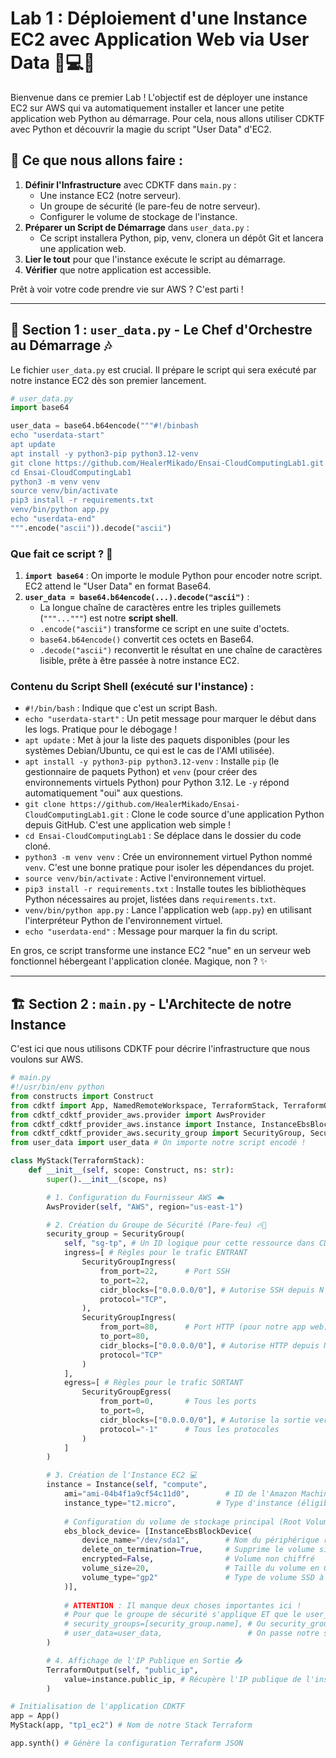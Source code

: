 # Lab 1 : Déploiement d'une Instance EC2 avec Application Web via User Data 🚀💻🐍

Bienvenue dans ce premier Lab ! L'objectif est de déployer une instance EC2 sur AWS qui va automatiquement installer et lancer une petite application web Python au démarrage. Pour cela, nous allons utiliser CDKTF avec Python et découvrir la magie du script "User Data" d'EC2.

## 🌟 Ce que nous allons faire :

1.  **Définir l'Infrastructure** avec CDKTF dans `main.py` :
    *   Une instance EC2 (notre serveur).
    *   Un groupe de sécurité (le pare-feu de notre serveur).
    *   Configurer le volume de stockage de l'instance.
2.  **Préparer un Script de Démarrage** dans `user_data.py` :
    *   Ce script installera Python, pip, venv, clonera un dépôt Git et lancera une application web.
3.  **Lier le tout** pour que l'instance exécute le script au démarrage.
4.  **Vérifier** que notre application est accessible.

Prêt à voir votre code prendre vie sur AWS ? C'est parti !

---

## 📜 Section 1 : `user_data.py` - Le Chef d'Orchestre au Démarrage 🎶

Le fichier `user_data.py` est crucial. Il prépare le script qui sera exécuté par notre instance EC2 dès son premier lancement.

```python
# user_data.py
import base64

user_data = base64.b64encode("""#!/binbash
echo "userdata-start"
apt update
apt install -y python3-pip python3.12-venv
git clone https://github.com/HealerMikado/Ensai-CloudComputingLab1.git
cd Ensai-CloudComputingLab1
python3 -m venv venv
source venv/bin/activate
pip3 install -r requirements.txt
venv/bin/python app.py
echo "userdata-end"
""".encode("ascii")).decode("ascii")
```

### Que fait ce script ? 🤔

1.  **`import base64`** : On importe le module Python pour encoder notre script. EC2 attend le "User Data" en format Base64.
2.  **`user_data = base64.b64encode(...).decode("ascii")`** :
    *   La longue chaîne de caractères entre les triples guillemets (`"""..."""`) est notre **script shell**.
    *   `.encode("ascii")` transforme ce script en une suite d'octets.
    *   `base64.b64encode()` convertit ces octets en Base64.
    *   `.decode("ascii")` reconvertit le résultat en une chaîne de caractères lisible, prête à être passée à notre instance EC2.

### Contenu du Script Shell (exécuté sur l'instance) :

*   `#!/bin/bash` : Indique que c'est un script Bash.
*   `echo "userdata-start"` : Un petit message pour marquer le début dans les logs. Pratique pour le débogage !
*   `apt update` : Met à jour la liste des paquets disponibles (pour les systèmes Debian/Ubuntu, ce qui est le cas de l'AMI utilisée).
*   `apt install -y python3-pip python3.12-venv` : Installe `pip` (le gestionnaire de paquets Python) et `venv` (pour créer des environnements virtuels Python) pour Python 3.12. Le `-y` répond automatiquement "oui" aux questions.
*   `git clone https://github.com/HealerMikado/Ensai-CloudComputingLab1.git` : Clone le code source d'une application Python depuis GitHub. C'est une application web simple !
*   `cd Ensai-CloudComputingLab1` : Se déplace dans le dossier du code cloné.
*   `python3 -m venv venv` : Crée un environnement virtuel Python nommé `venv`. C'est une bonne pratique pour isoler les dépendances du projet.
*   `source venv/bin/activate` : Active l'environnement virtuel.
*   `pip3 install -r requirements.txt` : Installe toutes les bibliothèques Python nécessaires au projet, listées dans `requirements.txt`.
*   `venv/bin/python app.py` : Lance l'application web (`app.py`) en utilisant l'interpréteur Python de l'environnement virtuel.
*   `echo "userdata-end"` : Message pour marquer la fin du script.

En gros, ce script transforme une instance EC2 "nue" en un serveur web fonctionnel hébergeant l'application clonée. Magique, non ? ✨

---

## 🏗️ Section 2 : `main.py` - L'Architecte de notre Instance

C'est ici que nous utilisons CDKTF pour décrire l'infrastructure que nous voulons sur AWS.

```python
# main.py
#!/usr/bin/env python
from constructs import Construct
from cdktf import App, NamedRemoteWorkspace, TerraformStack, TerraformOutput, RemoteBackend # RemoteBackend et NamedRemoteWorkspace non utilisés ici
from cdktf_cdktf_provider_aws.provider import AwsProvider
from cdktf_cdktf_provider_aws.instance import Instance, InstanceEbsBlockDevice
from cdktf_cdktf_provider_aws.security_group import SecurityGroup, SecurityGroupIngress, SecurityGroupEgress
from user_data import user_data # On importe notre script encodé !

class MyStack(TerraformStack):
    def __init__(self, scope: Construct, ns: str):
        super().__init__(scope, ns)

        # 1. Configuration du Fournisseur AWS ☁️
        AwsProvider(self, "AWS", region="us-east-1")

        # 2. Création du Groupe de Sécurité (Pare-feu) 🔥🧱
        security_group = SecurityGroup(
            self, "sg-tp", # Un ID logique pour cette ressource dans CDKTF
            ingress=[ # Règles pour le trafic ENTRANT
                SecurityGroupIngress(
                    from_port=22,      # Port SSH
                    to_port=22,
                    cidr_blocks=["0.0.0.0/0"], # Autorise SSH depuis N'IMPORTE QUELLE IP ⚠️
                    protocol="TCP",
                ),
                SecurityGroupIngress(
                    from_port=80,      # Port HTTP (pour notre app web)
                    to_port=80,
                    cidr_blocks=["0.0.0.0/0"], # Autorise HTTP depuis N'IMPORTE QUELLE IP 🌐
                    protocol="TCP"
                )
            ],
            egress=[ # Règles pour le trafic SORTANT
                SecurityGroupEgress(
                    from_port=0,       # Tous les ports
                    to_port=0,
                    cidr_blocks=["0.0.0.0/0"], # Autorise la sortie vers n'importe où
                    protocol="-1"      # Tous les protocoles
                )
            ]
        )

        # 3. Création de l'Instance EC2 💻
        instance = Instance(self, "compute",
            ami="ami-04b4f1a9cf54c11d0",        # ID de l'Amazon Machine Image (Ubuntu 22.04 dans us-east-1)
            instance_type="t2.micro",         # Type d'instance (éligible au Free Tier)
            
            # Configuration du volume de stockage principal (Root Volume) 💾
            ebs_block_device= [InstanceEbsBlockDevice(
                device_name="/dev/sda1",        # Nom du périphérique racine sous Linux
                delete_on_termination=True,     # Supprime le volume si l'instance est terminée 👍
                encrypted=False,                # Volume non chiffré
                volume_size=20,                 # Taille du volume en Go (ici 20Go)
                volume_type="gp2"               # Type de volume SSD à usage général
            )],
            
            # ATTENTION : Il manque deux choses importantes ici !
            # Pour que le groupe de sécurité s'applique ET que le user_data s'exécute:
            # security_groups=[security_group.name], # Ou security_group.id pour l'ID
            # user_data=user_data,                   # On passe notre script !
        )

        # 4. Affichage de l'IP Publique en Sortie 📤
        TerraformOutput(self, "public_ip",
            value=instance.public_ip, # Récupère l'IP publique de l'instance
        )

# Initialisation de l'application CDKTF
app = App()
MyStack(app, "tp1_ec2") # Nom de notre Stack Terraform

app.synth() # Génère la configuration Terraform JSON
```